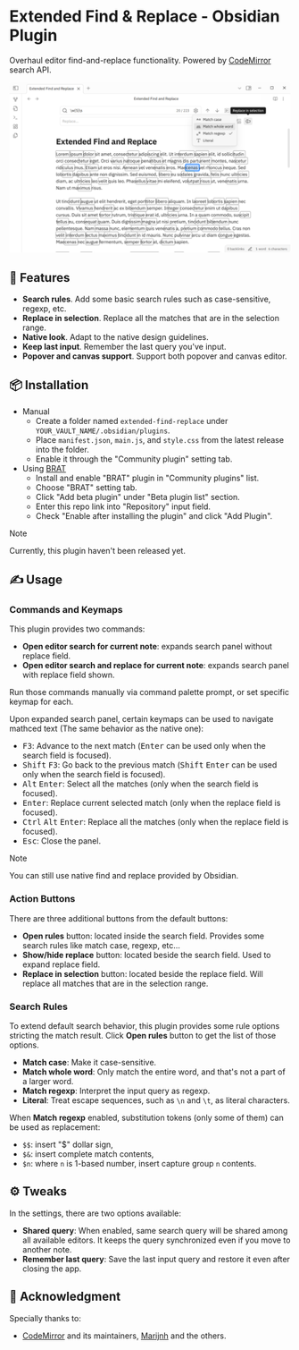 # Extended Find & Replace - Obsidian Plugin

Overhaul editor find-and-replace functionality. Powered by [CodeMirror](https://codemirror.net) search API.

![banner.png](docs/assets/banner.png)

## 🚀 Features

- **Search rules**. Add some basic search rules such as case-sensitive, regexp, etc.
- **Replace in selection**. Replace all the matches that are in the selection range.
- **Native look**. Adapt to the native design guidelines.
- **Keep last input**. Remember the last query you've input.
- **Popover and canvas support**. Support both popover and canvas editor.

## 📦 Installation

- Manual
    - Create a folder named `extended-find-replace` under `YOUR_VAULT_NAME/.obsidian/plugins`.
    - Place `manifest.json`, `main.js`, and `style.css` from the latest release into the folder.
    - Enable it through the "Community plugin" setting tab.
- Using [BRAT](https://github.com/TfTHacker/obsidian42-brat)
    - Install and enable "BRAT" plugin in "Community plugins" list.
    - Choose "BRAT" setting tab.
    - Click "Add beta plugin" under "Beta plugin list" section.
    - Enter this repo link into "Repository" input field.
    - Check "Enable after installing the plugin" and click "Add Plugin".

> [!Note]
>
> Currently, this plugin haven't been released yet.

## ✍️ Usage

### Commands and Keymaps

This plugin provides two commands:
- **Open editor search for current note**: expands search panel without replace field.
- **Open editor search and replace for current note**: expands search panel with replace field shown.

Run those commands manually via command palette prompt, or set specific keymap for each.

Upon expanded search panel, certain keymaps can be used to navigate mathced text (The same behavior as the native one):
- <kbd>F3</kbd>: Advance to the next match (<kbd>Enter</kbd> can be used only when the search field is focused).
- <kbd>Shift</kbd> <kbd>F3</kbd>: Go back to the previous match (<kbd>Shift</kbd> <kbd>Enter</kbd> can be used only when the search field is focused).
- <kbd>Alt</kbd> <kbd>Enter</kbd>: Select all the matches (only when the search field is focused).
- <kbd>Enter</kbd>: Replace current selected match (only when the replace field is focused).
- <kbd>Ctrl</kbd> <kbd>Alt</kbd> <kbd>Enter</kbd>: Replace all the matches (only when the replace field is focused).
- <kbd>Esc</kbd>: Close the panel.

> [!Note]
>
> You can still use native find and replace provided by Obsidian.

### Action Buttons

There are three additional buttons from the default buttons:
- **Open rules** button: located inside the search field. Provides some search rules like match case, regexp, etc...
- **Show/hide replace** button: located beside the search field. Used to expand replace field.
- **Replace in selection** button: located beside the replace field. Will replace all matches that are in the selection range.

### Search Rules

To extend default search behavior, this plugin provides some rule options stricting the match result. Click **Open rules** button to get the list of those options.

- **Match case**: Make it case-sensitive.
- **Match whole word**: Only match the entire word, and that's not a part of a larger word.
- **Match regexp**: Interpret the input query as regexp.
- **Literal**: Treat escape sequences, such as `\n` and `\t`, as literal characters.

When **Match regexp** enabled, substitution tokens (only some of them) can be used as replacement:
- `$$`: insert "$" dollar sign,
- `$&`: insert complete match contents,
- `$n`: where `n` is 1-based number, insert capture group `n` contents.

## ⚙️ Tweaks

In the settings, there are two options available:
- **Shared query**: When enabled, same search query will be shared among all available editors. It keeps the query synchronized even if you move to another note.
- **Remember last query**: Save the last input query and restore it even after closing the app.

## 🙏 Acknowledgment

Specially thanks to:
- [CodeMirror](https://github.com/codemirror) and its maintainers, [Marijnh](https://github.com/marijnh) and the others.